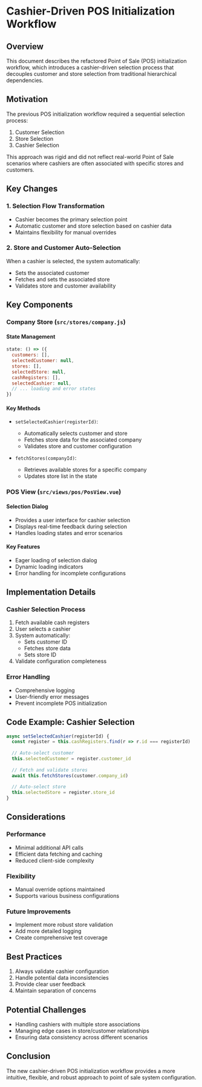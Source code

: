 # Cashier-Driven POS Initialization Workflow

## Overview

This document describes the refactored Point of Sale (POS) initialization workflow, which introduces a cashier-driven selection process that decouples customer and store selection from traditional hierarchical dependencies.

## Motivation

The previous POS initialization workflow required a sequential selection process:
1. Customer Selection
2. Store Selection
3. Cashier Selection

This approach was rigid and did not reflect real-world Point of Sale scenarios where cashiers are often associated with specific stores and customers.

## Key Changes

### 1. Selection Flow Transformation
- Cashier becomes the primary selection point
- Automatic customer and store selection based on cashier data
- Maintains flexibility for manual overrides

### 2. Store and Customer Auto-Selection
When a cashier is selected, the system automatically:
- Sets the associated customer
- Fetches and sets the associated store
- Validates store and customer availability

## Key Components

### Company Store (`src/stores/company.js`)

#### State Management
```javascript
state: () => ({
  customers: [],
  selectedCustomer: null,
  stores: [],
  selectedStore: null,
  cashRegisters: [],
  selectedCashier: null,
  // ... loading and error states
})
```

#### Key Methods
- `setSelectedCashier(registerId)`: 
  - Automatically selects customer and store
  - Fetches store data for the associated company
  - Validates store and customer configuration

- `fetchStores(companyId)`: 
  - Retrieves available stores for a specific company
  - Updates store list in the state

### POS View (`src/views/pos/PosView.vue`)

#### Selection Dialog
- Provides a user interface for cashier selection
- Displays real-time feedback during selection
- Handles loading states and error scenarios

#### Key Features
- Eager loading of selection dialog
- Dynamic loading indicators
- Error handling for incomplete configurations

## Implementation Details

### Cashier Selection Process
1. Fetch available cash registers
2. User selects a cashier
3. System automatically:
   - Sets customer ID
   - Fetches store data
   - Sets store ID
4. Validate configuration completeness

### Error Handling
- Comprehensive logging
- User-friendly error messages
- Prevent incomplete POS initialization

## Code Example: Cashier Selection

```javascript
async setSelectedCashier(registerId) {
  const register = this.cashRegisters.find(r => r.id === registerId)
  
  // Auto-select customer
  this.selectedCustomer = register.customer_id
  
  // Fetch and validate stores
  await this.fetchStores(customer.company_id)
  
  // Auto-select store
  this.selectedStore = register.store_id
}
```

## Considerations

### Performance
- Minimal additional API calls
- Efficient data fetching and caching
- Reduced client-side complexity

### Flexibility
- Manual override options maintained
- Supports various business configurations

### Future Improvements
- Implement more robust store validation
- Add more detailed logging
- Create comprehensive test coverage

## Best Practices

1. Always validate cashier configuration
2. Handle potential data inconsistencies
3. Provide clear user feedback
4. Maintain separation of concerns

## Potential Challenges

- Handling cashiers with multiple store associations
- Managing edge cases in store/customer relationships
- Ensuring data consistency across different scenarios

## Conclusion

The new cashier-driven POS initialization workflow provides a more intuitive, flexible, and robust approach to point of sale system configuration.
